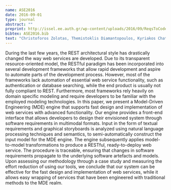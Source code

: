 ```yaml
---
name: ASE2016
date: 2016-09-01
type: journal
abstract: ""
preprint: http://issel.ee.auth.gr/wp-content/uploads/2016/09/ReqsToCodeMDE.pdf
bibtex: ASE2016.bib
text: "Christoforos Zolotas, Themistoklis Diamantopoulos, Kyriakos Chatzidimitriou and Andreas Symeonidis, \"From requirements to source code: a Model-Driven Engineering approach for RESTful web services\", Automated Software Engineering, pp. 1-48, September 2016."
---
```


During the last few years, the REST architectural style has drastically changed
the way web services are developed. Due to its transparent resource-oriented model,
the RESTful paradigm has been incorporated into several development frameworks that
allow rapid development and aspire to automate parts of the development process.
However, most of the frameworks lack automation of essential web service functionality,
such as authentication or database searching, while the end product is usually not
fully compliant to REST. Furthermore, most frameworks rely heavily on domain specific
modeling and require developers to be familiar with the employed modeling technologies.
In this paper, we present a Model-Driven Engineering (MDE) engine that supports fast
design and implementation of web services with advanced functionality. Our engine provides
a front-end interface that allows developers to design their envisioned system through
software requirements in multimodal formats. Input in the form of textual requirements
and graphical storyboards is analyzed using natural language processing techniques and
semantics, to semi-automatically construct the input model for the MDE engine. The engine
subsequently applies model-to-model transformations to produce a RESTful, ready-to-deploy
web service. The procedure is traceable, ensuring that changes in software requirements
propagate to the underlying software artefacts and models. Upon assessing our methodology
through a case study and measuring the effort reduction of using our tools, we conclude
that our system can be effective for the fast design and implementation of web services,
while it allows easy wrapping of services that have been engineered with traditional
methods to the MDE realm.
